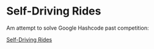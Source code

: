 # Self-Driving Rides

Am attempt to solve Google Hashcode past competition:

[Self-Driving Rides](https://storage.googleapis.com/coding-competitions.appspot.com/HC/2018/hashcode2018_qualification_task.pdf)
